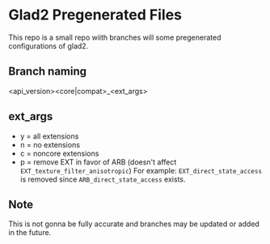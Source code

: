 # Glad2 Pregenerated Files
This repo is a small repo wiith branches will some pregenerated configurations of glad2.

## Branch naming
<api_version><core|compat>_<ext_args>

## ext_args
* y = all extensions
* n = no extensions
* c = noncore extensions
* p = remove EXT in favor of ARB (doesn't affect `EXT_texture_filter_anisotropic`)
For example: `EXT_direct_state_access` is removed since `ARB_direct_state_access` exists.

## Note
This is not gonna be fully accurate and branches may be updated or added in the future.